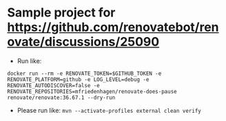 # Sample project for https://github.com/renovatebot/renovate/discussions/25090

* Run like:
```
docker run --rm -e RENOVATE_TOKEN=$GITHUB_TOKEN -e RENOVATE_PLATFORM=github -e LOG_LEVEL=debug -e RENOVATE_AUTODISCOVER=false -e RENOVATE_REPOSITORIES=mfriedenhagen/renovate-does-pause  renovate/renovate:36.67.1 --dry-run
```

* Please run like: `mvn --activate-profiles external clean verify`
